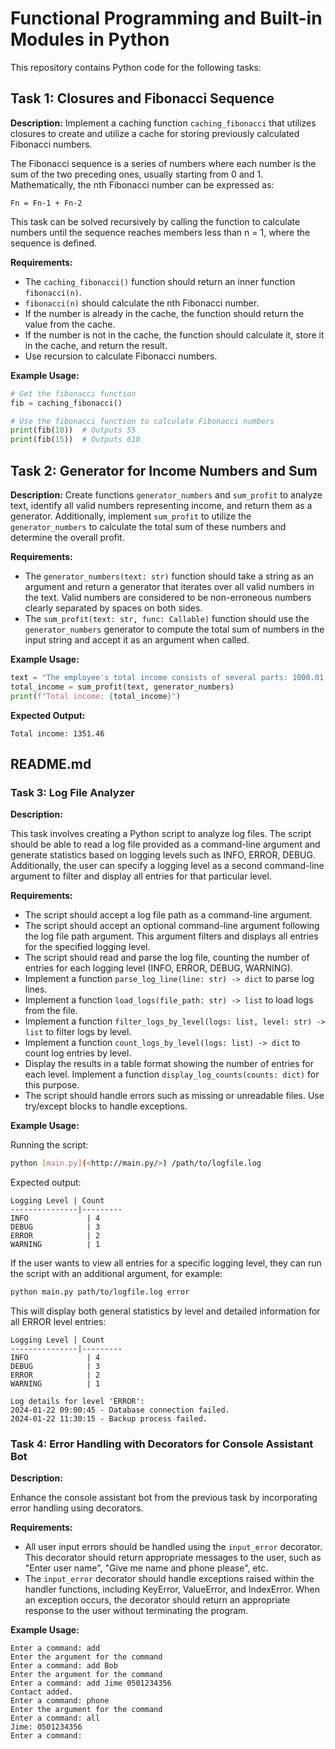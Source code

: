 # Functional Programming and Built-in Modules in Python

This repository contains Python code for the following tasks:

## Task 1: Closures and Fibonacci Sequence

**Description:**
Implement a caching function `caching_fibonacci` that utilizes closures to create and utilize a cache for storing previously calculated Fibonacci numbers.

The Fibonacci sequence is a series of numbers where each number is the sum of the two preceding ones, usually starting from 0 and 1. Mathematically, the nth Fibonacci number can be expressed as:

```
Fn = Fn-1 + Fn-2
```

This task can be solved recursively by calling the function to calculate numbers until the sequence reaches members less than n = 1, where the sequence is defined.

**Requirements:**

- The `caching_fibonacci()` function should return an inner function `fibonacci(n)`.
- `fibonacci(n)` should calculate the nth Fibonacci number.
- If the number is already in the cache, the function should return the value from the cache.
- If the number is not in the cache, the function should calculate it, store it in the cache, and return the result.
- Use recursion to calculate Fibonacci numbers.

**Example Usage:**

```python
# Get the fibonacci function
fib = caching_fibonacci()

# Use the fibonacci function to calculate Fibonacci numbers
print(fib(10))  # Outputs 55
print(fib(15))  # Outputs 610
```

## Task 2: Generator for Income Numbers and Sum

**Description:**
Create functions `generator_numbers` and `sum_profit` to analyze text, identify all valid numbers representing income, and return them as a generator. Additionally, implement `sum_profit` to utilize the `generator_numbers` to calculate the total sum of these numbers and determine the overall profit.

**Requirements:**

- The `generator_numbers(text: str)` function should take a string as an argument and return a generator that iterates over all valid numbers in the text. Valid numbers are considered to be non-erroneous numbers clearly separated by spaces on both sides.
- The `sum_profit(text: str, func: Callable)` function should use the `generator_numbers` generator to compute the total sum of numbers in the input string and accept it as an argument when called.

**Example Usage:**

```python
text = "The employee's total income consists of several parts: 1000.01 as base salary, supplemented by additional earnings of 27.45 and 324.00 dollars."
total_income = sum_profit(text, generator_numbers)
print(f"Total income: {total_income}")
```

**Expected Output:**

```
Total income: 1351.46
```

## README.md

### Task 3: Log File Analyzer

**Description:**

This task involves creating a Python script to analyze log files. The script should be able to read a log file provided as a command-line argument and generate statistics based on logging levels such as INFO, ERROR, DEBUG. Additionally, the user can specify a logging level as a second command-line argument to filter and display all entries for that particular level.

**Requirements:**

- The script should accept a log file path as a command-line argument.
- The script should accept an optional command-line argument following the log file path argument. This argument filters and displays all entries for the specified logging level.
- The script should read and parse the log file, counting the number of entries for each logging level (INFO, ERROR, DEBUG, WARNING).
- Implement a function `parse_log_line(line: str) -> dict` to parse log lines.
- Implement a function `load_logs(file_path: str) -> list` to load logs from the file.
- Implement a function `filter_logs_by_level(logs: list, level: str) -> list` to filter logs by level.
- Implement a function `count_logs_by_level(logs: list) -> dict` to count log entries by level.
- Display the results in a table format showing the number of entries for each level. Implement a function `display_log_counts(counts: dict)` for this purpose.
- The script should handle errors such as missing or unreadable files. Use try/except blocks to handle exceptions.

**Example Usage:**

Running the script:

```bash
python [main.py](<http://main.py/>) /path/to/logfile.log
```

Expected output:

```
Logging Level | Count
---------------|---------
INFO             | 4
DEBUG            | 3
ERROR            | 2
WARNING          | 1
```

If the user wants to view all entries for a specific logging level, they can run the script with an additional argument, for example:

```bash
python main.py path/to/logfile.log error
```

This will display both general statistics by level and detailed information for all ERROR level entries:

```
Logging Level | Count
---------------|---------
INFO             | 4
DEBUG            | 3
ERROR            | 2
WARNING          | 1

Log details for level 'ERROR':
2024-01-22 09:00:45 - Database connection failed.
2024-01-22 11:30:15 - Backup process failed.
```

### Task 4: Error Handling with Decorators for Console Assistant Bot

**Description:**

Enhance the console assistant bot from the previous task by incorporating error handling using decorators.

**Requirements:**

- All user input errors should be handled using the `input_error` decorator. This decorator should return appropriate messages to the user, such as "Enter user name", "Give me name and phone please", etc.
- The `input_error` decorator should handle exceptions raised within the handler functions, including KeyError, ValueError, and IndexError. When an exception occurs, the decorator should return an appropriate response to the user without terminating the program.

**Example Usage:**

```
Enter a command: add
Enter the argument for the command
Enter a command: add Bob
Enter the argument for the command
Enter a command: add Jime 0501234356
Contact added.
Enter a command: phone
Enter the argument for the command
Enter a command: all
Jime: 0501234356
Enter a command:
```
